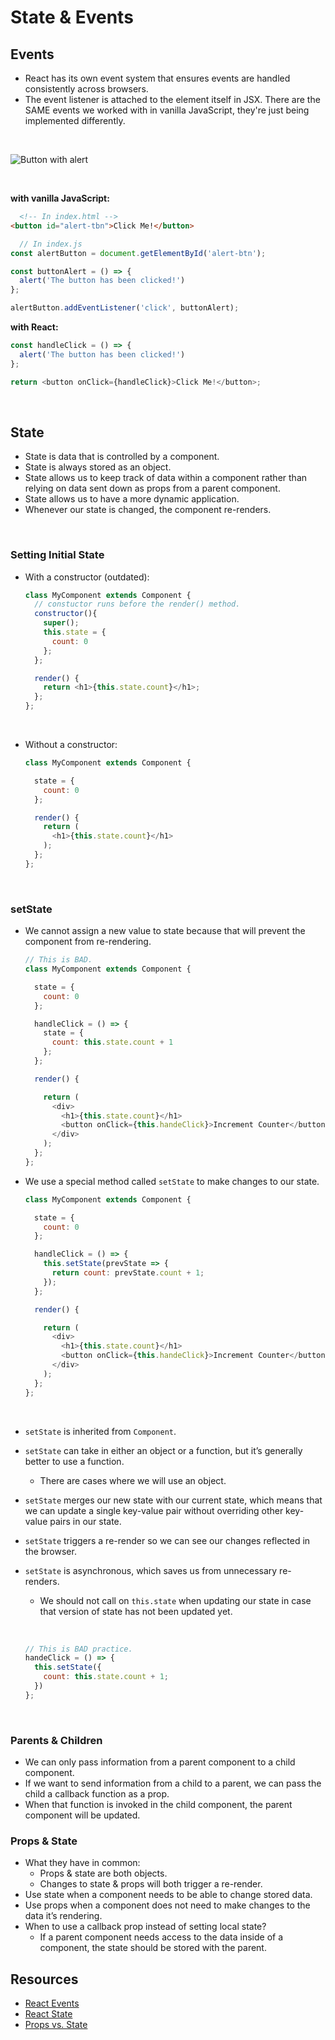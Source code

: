 # State & Events

## **Events**
  * React has its own event system that ensures events are handled consistently across browsers.
  * The event listener is attached to the element itself in JSX.
  There are the SAME events we worked with in vanilla JavaScript, they're just being implemented differently.

&nbsp;

![Button with alert](https://media.giphy.com/media/PUF3tVhNdTfDrIGGwa/giphy.gif)

&nbsp;

**with vanilla JavaScript:**

```html 
  <!-- In index.html -->
<button id="alert-tbn">Click Me!</button>
```

```js
  // In index.js
const alertButton = document.getElementById('alert-btn');

const buttonAlert = () => {
  alert('The button has been clicked!')
};

alertButton.addEventListener('click', buttonAlert);
```

**with React:**
```js
const handleClick = () => {
  alert('The button has been clicked!')
};

return <button onClick={handleClick}>Click Me!</button>;
```

&nbsp;


## **State**

  * State is data that is controlled by a component.
  * State is always stored as an object.
  * State allows us to keep track of data within a component rather than relying on data sent down as props from a parent component.
  * State allows us to have a more dynamic application.
  * Whenever our state is changed, the component re-renders.

&nbsp;

### **Setting Initial State**

* With a constructor (outdated):
  ```js
  class MyComponent extends Component {
    // constuctor runs before the render() method.
    constructor(){
      super();
      this.state = {
        count: 0
      };
    };

    render() {
      return <h1>{this.state.count}</h1>;
    };
  };
  ```

  &nbsp;

* Without a constructor:
  ```js
  class MyComponent extends Component {

    state = {
      count: 0
    };

    render() {
      return (
        <h1>{this.state.count}</h1>
      );
    };
  };
  ```

&nbsp;

### **setState**
* We cannot assign a new value to state because that will prevent the component from re-rendering.

  ```js
  // This is BAD.
  class MyComponent extends Component {

    state = {
      count: 0
    };

    handleClick = () => {
      state = {
        count: this.state.count + 1
      };
    };

    render() {

      return (
        <div>
          <h1>{this.state.count}</h1>
          <button onClick={this.handeClick}>Increment Counter</button>
        </div>
      );
    };
  };
  ```

* We use a special method called `setState` to make changes to our state.
  ```js
  class MyComponent extends Component {

    state = {
      count: 0
    };

    handleClick = () => {
      this.setState(prevState => {
        return count: prevState.count + 1;
      });
    };

    render() {

      return (
        <div>
          <h1>{this.state.count}</h1>
          <button onClick={this.handeClick}>Increment Counter</button>
        </div>
      );
    };
  };
  ```
  &nbsp;

* `setState` is inherited from `Component`.
* `setState` can take in either an object or a function, but it’s generally better to use a function.
  * There are cases where we will use an object.
* `setState` merges our new state with our current state, which means that we can update a single key-value pair without overriding other key-value pairs in our state.
* `setState` triggers a re-render so we can see our changes reflected in the browser.
* `setState` is asynchronous, which saves us from unnecessary re-renders.
  * We should not call on `this.state` when updating our state in case that version of state has not been updated yet.

  &nbsp;

  ```js
  // This is BAD practice.
  handeClick = () => {
    this.setState({
      count: this.state.count + 1;
    })
  };
  ```

&nbsp;

### **Parents & Children**
* We can only pass information from a parent component to a child component.
* If we want to send information from a child to a parent, we can pass the child a callback function as a prop.
* When that function is invoked in the child component, the parent component will be updated.

### **Props & State**
* What they have in common:
  * Props & state are both objects.
  * Changes to state & props will both trigger a re-render.
* Use state when a component needs to be able to change stored data.
* Use props when a component does not need to make changes to the data it’s rendering.
* When to use a callback prop instead of setting local state?
  * If a parent component needs access to the data inside of a component, the state should be stored with the parent.


## **Resources**
* [React Events](https://reactjs.org/docs/events.html)
* [React State](https://reactjs.org/docs/state-and-lifecycle.html)
* [Props vs. State](https://github.com/uberVU/react-guide/blob/master/props-vs-state.md)